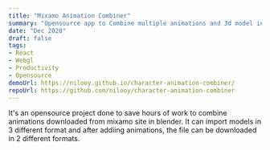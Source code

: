 ```yaml
---
title: "Mixamo Animation Combiner"
summary: "Opensource app to Combine multiple animations and 3d model into a sinngle file to save hours of work"
date: "Dec 2020"
draft: false
tags:
- React
- Webgl
- Productivity
- Opensource
demoUrl: https://nilooy.github.io/character-animation-combiner/
repoUrl: https://github.com/nilooy/character-animation-combiner
---
```


It's an opensource project done to save hours of work to combine animations downloaded from mixamo site in blender. It can import models in 3 different format and after addiing animations, the file can be downloaded in 2 different formats.
